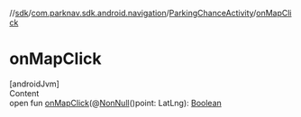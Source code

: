 //[sdk](../../../index.md)/[com.parknav.sdk.android.navigation](../index.md)/[ParkingChanceActivity](index.md)/[onMapClick](on-map-click.md)



# onMapClick  
[androidJvm]  
Content  
open fun [onMapClick](on-map-click.md)(@[NonNull](https://developer.android.com/reference/kotlin/androidx/annotation/NonNull.html)()point: LatLng): [Boolean](https://kotlinlang.org/api/latest/jvm/stdlib/kotlin/-boolean/index.html)  



